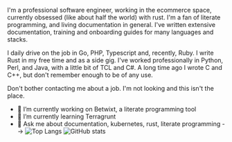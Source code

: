 I'm a professional software engineer, working in the ecommerce space, currently obsessed (like about half the world) with rust. I'm a fan of literate programming, and living documentation in general. I've written extensive documentation, training and onboarding guides for many languages and stacks. 

I daily drive on the job in Go, PHP, Typescript and, recently, Ruby. I write Rust in my free time and as a side gig. I've worked professionally in Python, Perl, and Java, with a little bit of TCL and C#. A long time ago I wrote C and C++, but don't remember enough to be of any use. 

Don't bother contacting me about a job. I'm not looking and this isn't the place.

- 🔭 I’m currently working on Betwixt, a literate programming tool
- 🌱 I’m currently learning Terragrunt
- 💬 Ask me about documentation, kubernetes, rust, literate programming
-->
![Top Langs](https://github-readme-stats.vercel.app/api/top-langs/?username=qmuloadmin&theme=tokyonight)
![GitHub stats](https://github-readme-stats.vercel.app/api?username=qmuloadmin&show_icons=true&theme=tokyonight)
